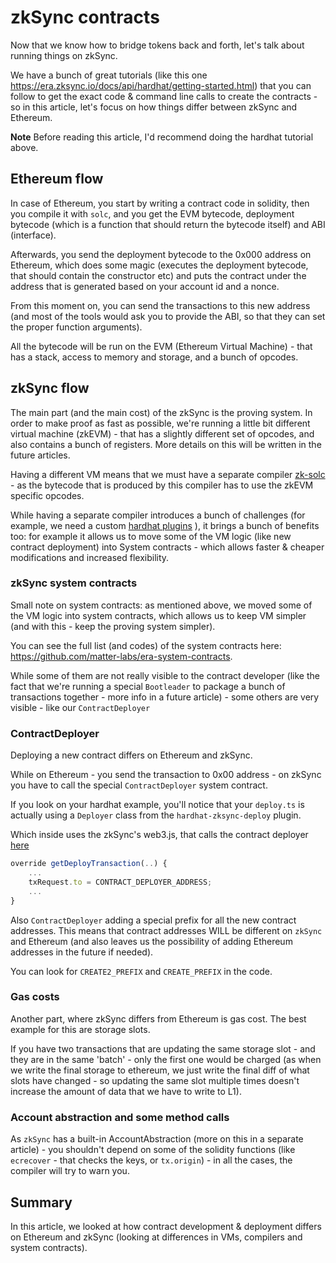 # zkSync contracts

Now that we know how to bridge tokens back and forth, let's talk about running things on zkSync.

We have a bunch of great tutorials (like this one <https://era.zksync.io/docs/api/hardhat/getting-started.html>) that
you can follow to get the exact code & command line calls to create the contracts - so in this article, let's focus on
how things differ between zkSync and Ethereum.

**Note** Before reading this article, I'd recommend doing the hardhat tutorial above.

## Ethereum flow

In case of Ethereum, you start by writing a contract code in solidity, then you compile it with `solc`, and you get the
EVM bytecode, deployment bytecode (which is a function that should return the bytecode itself) and ABI (interface).

Afterwards, you send the deployment bytecode to the 0x000 address on Ethereum, which does some magic (executes the
deployment bytecode, that should contain the constructor etc) and puts the contract under the address that is generated
based on your account id and a nonce.

From this moment on, you can send the transactions to this new address (and most of the tools would ask you to provide
the ABI, so that they can set the proper function arguments).

All the bytecode will be run on the EVM (Ethereum Virtual Machine) - that has a stack, access to memory and storage, and
a bunch of opcodes.

## zkSync flow

The main part (and the main cost) of the zkSync is the proving system. In order to make proof as fast as possible, we're
running a little bit different virtual machine (zkEVM) - that has a slightly different set of opcodes, and also contains
a bunch of registers. More details on this will be written in the future articles.

Having a different VM means that we must have a separate compiler [zk-solc](https://github.com/matter-labs/zksolc-bin) -
as the bytecode that is produced by this compiler has to use the zkEVM specific opcodes.

While having a separate compiler introduces a bunch of challenges (for example, we need a custom
[hardhat plugins](https://github.com/matter-labs/hardhat-zksync) ), it brings a bunch of benefits too: for example it
allows us to move some of the VM logic (like new contract deployment) into System contracts - which allows faster &
cheaper modifications and increased flexibility.

### zkSync system contracts

Small note on system contracts: as mentioned above, we moved some of the VM logic into system contracts, which allows us
to keep VM simpler (and with this - keep the proving system simpler).

You can see the full list (and codes) of the system contracts here:
<https://github.com/matter-labs/era-system-contracts>.

While some of them are not really visible to the contract developer (like the fact that we're running a special
`Bootleader` to package a bunch of transactions together - more info in a future article) - some others are very
visible - like our `ContractDeployer`

### ContractDeployer

Deploying a new contract differs on Ethereum and zkSync.

While on Ethereum - you send the transaction to 0x00 address - on zkSync you have to call the special `ContractDeployer`
system contract.

If you look on your hardhat example, you'll notice that your `deploy.ts` is actually using a `Deployer` class from the
`hardhat-zksync-deploy` plugin.

Which inside uses the zkSync's web3.js, that calls the contract deployer
[here](https://github.com/zksync-sdk/zksync2-js/blob/b1d11aa016d93ebba240cdeceb40e675fb948133/src/contract.ts#L76)

```typescript
override getDeployTransaction(..) {
    ...
    txRequest.to = CONTRACT_DEPLOYER_ADDRESS;
    ...
}
```

Also `ContractDeployer` adding a special prefix for all the new contract addresses. This means that contract addresses
WILL be different on `zkSync` and Ethereum (and also leaves us the possibility of adding Ethereum addresses in the
future if needed).

You can look for `CREATE2_PREFIX` and `CREATE_PREFIX` in the code.

### Gas costs

Another part, where zkSync differs from Ethereum is gas cost. The best example for this are storage slots.

If you have two transactions that are updating the same storage slot - and they are in the same 'batch' - only the first
one would be charged (as when we write the final storage to ethereum, we just write the final diff of what slots have
changed - so updating the same slot multiple times doesn't increase the amount of data that we have to write to L1).

### Account abstraction and some method calls

As `zkSync` has a built-in AccountAbstraction (more on this in a separate article) - you shouldn't depend on some of the
solidity functions (like `ecrecover` - that checks the keys, or `tx.origin`) - in all the cases, the compiler will try
to warn you.

## Summary

In this article, we looked at how contract development & deployment differs on Ethereum and zkSync (looking at
differences in VMs, compilers and system contracts).
